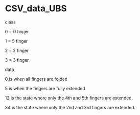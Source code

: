 # CSV_data_UBS


class

0 = 0 finger

1 = 5 finger

2 = 2 finger

3 = 3 finger


data

0 is when all fingers are folded

5 is when the fingers are fully extended

12 is the state where only the 4th and 5th fingers are extended.

34 is the state where only the 2nd and 3rd fingers are extended.
